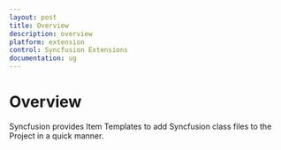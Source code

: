 ```yaml
---
layout: post
title: Overview
description: overview
platform: extension
control: Syncfusion Extensions
documentation: ug
---
```


# Overview

Syncfusion provides Item Templates to add Syncfusion class files to the Project in a quick manner.

